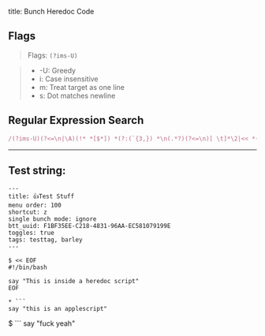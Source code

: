 title: Bunch Heredoc Code

## Flags

> Flags: `(?ims-U)`

> * -U: Greedy
> * i: Case insensitive
> * m: Treat target as one line
> * s: Dot matches newline

## Regular Expression Search

```ruby
/(?ims-U)(?<=\n|\A)(!* *[$*]) *(?:(`{3,}) *\n(.*?)(?<=\n)[ \t]*\2|<< *([A-Z]+) *\n(.*?)(?<=\n)[ \t]*\4)( *\(display.*?\))?(?= *(?:\n|\Z))/
```

---

## Test string:

```text
---
title: 👍Test Stuff
menu order: 100
shortcut: z
single bunch mode: ignore
btt_uuid: F1BF35EE-C218-4831-96AA-EC581079199E
toggles: true
tags: testtag, barley
---

$ << EOF
#!/bin/bash

say "This is inside a heredoc script"
EOF

* ```
say "this is an applescript"
```

$ ```
say "fuck yeah"
``` (display command)
```


